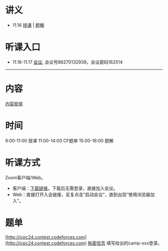 # 讲义
- 11.16 [授课](./Day1/Number_Theory.pdf) | [题解](./Day1/Solutions.pdf)
# 听课入口
- 11.16-11.17 [会议](https://itmo.zoom.us/j/88270132939?pwd=DOp3z9Guda5nOesYNpBIHYy6aBbbw3.1), 会议号88270132939，会议密码162514
---
# 内容
[内容安排](./Teaching_Plan.docx)
# 时间
9:00-11:00 授课
11:00-14:00 CF题单
15:00-16:00 题解
# 听课方式
Zoom客户端/Web。
- 客户端：[下载链接](https://zoom.us/zh-cn/download)。下载后无需登录，直接加入会议。
- Web：直接打开入会链接，反复点击”启动会议“，直到出现“使用浏览器加入”。
# 题单
[http://icpc24.contest.codeforces.com](http://icpc24.contest.codeforces.com)
[账密信息](./user_name.xlsx)
填写给出的camp-xxx登录。

